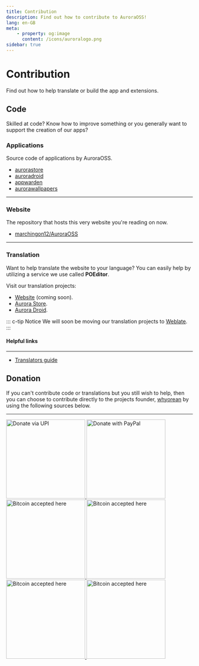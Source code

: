 ```yaml
---
title: Contribution
description: Find out how to contribute to AuroraOSS!
lang: en-GB
meta:
    - property: og:image
      content: /icons/auroralogo.png
sidebar: true
---
```


# Contribution

Find out how to help translate or build the app and extensions.

## Code <code-icon color="#0aff50" />

Skilled at code? Know how to improve something or you generally want to support the creation of our apps?

### Applications <apps-icon color="#ff0040" />

Source code of applications by AuroraOSS.

-   [aurorastore](https://gitlab.com/auroraoss/aurorastore)
-   [auroradroid](https://gitlab.com/auroraoss/auroradroid)
-   [appwarden](https://gitlab.com/auroraoss/appwarden)
-   [aurorawallpapers](https://gitlab.com/auroraoss/aurorawallpapers)

---

### Website <brand-html5-icon color="#ff6421" />

The repository that hosts this very website you're reading on now.

-   [marchingon12/AuroraOSS](https://github.com/marchingon12/AuroraOSS)

---

### Translation <language-icon color="#72e8f7" />

Want to help translate the website to your language? You can easily help by utilizing a service we use called **POEditor**.

Visit our translation projects:

-   [Website](https://poeditor.com/join/project/54swaCpFXJ) (coming soon).
-   [Aurora Store](https://poeditor.com/join/project/54swaCpFXJ).
-   [Aurora Droid](https://poeditor.com/join/project/a9lzT3YrI4).

::: c-tip Notice
We will soon be moving our translation projects to [Weblate](https://hosted.weblate.org).
:::

<!-- #### Project status
***
Aurora Store v4

<a href="https://hosted.weblate.org/engage/tachiyomi/?utm_source=widget">
	<img src="https://hosted.weblate.org/widgets/tachiyomi/-/horizontal-auto.svg" alt="Translation status" />
</a>
***
Aurora Website

<a href="https://hosted.weblate.org/engage/tachiyomi/?utm_source=widget">
	<img src="https://hosted.weblate.org/widgets/tachiyomi/-/horizontal-auto.svg" alt="Translation status" />
</a> -->

#### Helpful links

---

-   [Translators guide](https://poeditor.com/blog/translators-guide-software-localization/)

<!-- - [Translators guide](https://docs.weblate.org/en/latest/user/translating.html)
- [Secondary-languages](https://docs.weblate.org/en/latest/user/profile.html#secondary-languages)
- [Subscriptions](https://docs.weblate.org/en/latest/user/profile.html#subscriptions)
- [Glossary](https://docs.weblate.org/en/latest/user/translating.html#glossary) -->

## Donation <coin-icon color="#ffc414" />

If you can't contribute code or translations but you still wish to help, then you can choose to contribute directly to the projects founder, [whyorean](https://gitlab.com/whyorean/) by using the following sources below.

---

<a href="/contribution/UPI/">
	<img style="border:0px;width:213px;" src="/assets/upibutton.png" alt="Donate via UPI" />
</a>
<a href="http://www.paypal.me/AuroraDev" target="_blank" rel="noopener">
	<img style="border:0px;width:213px;" src="/assets/paypalbutton.png" alt="Donate with PayPal" />
</a>
<a href="https://liberapay.com/whyorean/" target="_blank" rel="noopener">
	<img style="border:0px;width:213px;" src="/assets/liberapaybutton.png" alt="Bitcoin accepted here" />
</a>

<a href="/contribution/BTC/" >
	<img style="border:0px;width:213px;" src="/assets/bitcoinbutton.png" alt="Bitcoin accepted here" />
</a>
<a href="/contribution/BCH/" >
	<img style="border:0px;width:213px;" src="/assets/btcashbutton.png" alt="Bitcoin accepted here" />
</a>
<a href="/contribution/ETH/" >
	<img style="border:0px;width:213px;" src="/assets/etherumbutton.png" alt="Bitcoin accepted here" />
</a>
